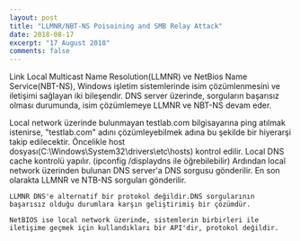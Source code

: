 ```yaml
---
layout: post
title: "LLMNR/NBT-NS Poisoining and SMB Relay Attack"
date: 2018-08-17
excerpt: "17 August 2018"
comments: false
---
```


Link Local Multicast Name Resolution(LLMNR) ve NetBios Name Service(NBT-NS), Windows işletim sistemlerinde isim çözümlenmesini ve iletişimi sağlayan iki bileşendir. DNS server üzerinde, sorguların başarısız olması durumunda, isim çözümlemeye LLMNR ve NBT-NS devam eder.

Local network üzerinde bulunmayan testlab.com bilgisayarına ping atılmak istenirse, "testlab.com" adını çözümleyebilmek adına bu şekilde bir hiyerarşi takip edilecektir.
   Öncelikle host dosyası(C:\Windows\System32\drivers\etc\hosts) kontrol edilir.
   Local DNS cache kontrolü yapılır. (ipconfig /displaydns ile öğrebilebilir)
   Ardından local network üzerinden bulunan DNS server'a DNS sorgusu gönderilir.
   En son olarakta LLMNR ve NTB-NS sorguları gönderilir.

````
LLMNR DNS'e alternatif bir protokol değildir.DNS sorgularının başarısız olduğu durumlara karşın geliştirimiş bir çözümdür.

NetBIOS ise local network üzerinde, sistemlerin birbirleri ile iletişime geçmek için kullandıkları bir API'dir, protokol değildir.
````
